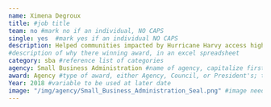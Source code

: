 ```yaml
---
name: Ximena Degroux
title: #job title
team: no #mark no if an individual, NO CAPS
single: yes  #mark yes if an individual NO CAPS
description: Helped communities impacted by Hurricane Harvy access high quality customer service from SBA.  Ximena led a staff of 380 spread across 123 locations in response to one of the worst disasters in state history.
#description of why there winning award, in an excel spreadsheet
category: sba #reference list of categories
agency: Small Business Administration #name of agency, capitalize first letter of each name
award: Agency #type of award, either Agency, Council, or President's; this is case sensitive so make sure to match the options listed exactly. This section generates the format of the card
Year: 2018 #variable to be used at later date
image: "/img/agency/Small_Business_Administration_Seal.png" #image needed for Team award (agency seal) and President's award (headshot); leave empty if and individual Agency award
---
```

